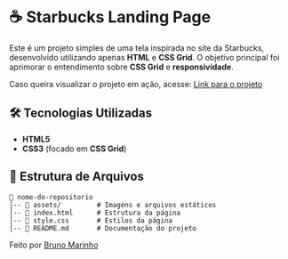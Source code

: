 # ☕ Starbucks Landing Page

Este é um projeto simples de uma tela inspirada no site da Starbucks, desenvolvido utilizando apenas **HTML** e **CSS Grid**. O objetivo principal foi aprimorar o entendimento sobre **CSS Grid** e **responsividade**.

Caso queira visualizar o projeto em ação, acesse: [Link para o projeto](https://devmarinh0.github.io/starburks-project/)

## 🛠️ Tecnologias Utilizadas

- **HTML5**
- **CSS3** (focado em **CSS Grid**)

## 📂 Estrutura de Arquivos

```
📂 nome-do-repositorio
│-- 📂 assets/         # Imagens e arquivos estáticos
│-- 📜 index.html      # Estrutura da página
│-- 📜 style.css       # Estilos da página
│-- 📜 README.md       # Documentação do projeto
```

Feito por [Bruno Marinho](https://github.com/DevMarinh0)
